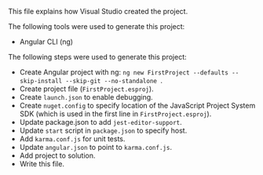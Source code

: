 This file explains how Visual Studio created the project.

The following tools were used to generate this project:
- Angular CLI (ng)

The following steps were used to generate this project:
- Create Angular project with ng: `ng new FirstProject --defaults --skip-install --skip-git --no-standalone `.
- Create project file (`FirstProject.esproj`).
- Create `launch.json` to enable debugging.
- Create `nuget.config` to specify location of the JavaScript Project System SDK (which is used in the first line in `FirstProject.esproj`).
- Update package.json to add `jest-editor-support`.
- Update `start` script in `package.json` to specify host.
- Add `karma.conf.js` for unit tests.
- Update `angular.json` to point to `karma.conf.js`.
- Add project to solution.
- Write this file.
